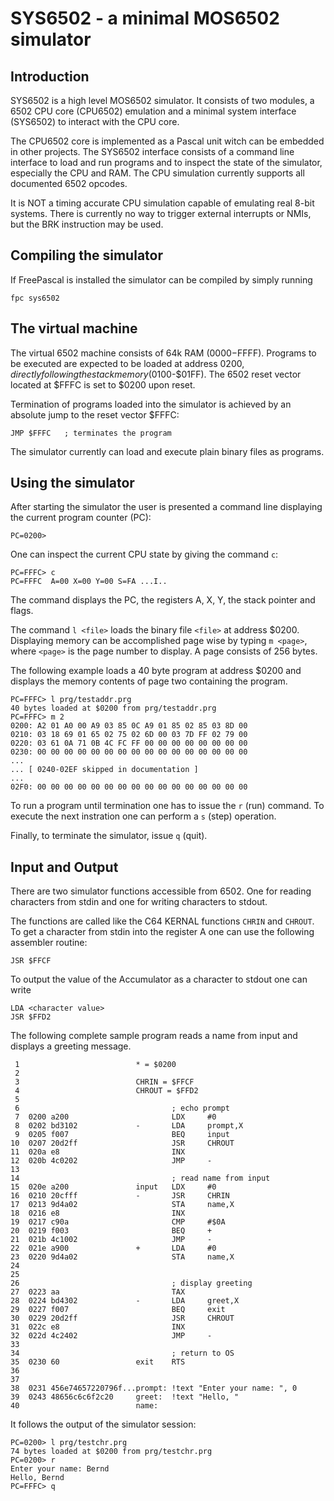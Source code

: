 SYS6502 - a minimal MOS6502 simulator
=====================================


## Introduction
SYS6502 is a high level MOS6502 simulator. It consists of two modules, a
6502 CPU core (CPU6502) emulation and a minimal system interface (SYS6502)
to interact with the CPU core.

The CPU6502 core is implemented as a Pascal unit witch can be embedded in
other projects. The SYS6502 interface consists of a command line interface
to load and run programs and to inspect the state of the simulator, especially
the CPU and RAM. The CPU simulation currently supports all documented
6502 opcodes.

It is NOT a timing accurate CPU simulation capable of emulating real 8-bit
systems. There is currently no way to trigger external interrupts or NMIs, but
the BRK instruction may be used.

## Compiling the simulator
If FreePascal is installed the simulator can be compiled by simply running

	fpc sys6502

## The virtual machine
The virtual 6502 machine consists of 64k RAM ($0000-$FFFF). Programs to
be executed are expected to be loaded at address $0200, directly following
the stack memory ($0100-$01FF). The 6502 reset vector located at $FFFC is set
to $0200 upon reset.

Termination of programs loaded into the simulator is achieved by an absolute
jump to the reset vector $FFFC:

	JMP	$FFFC	; terminates the program

The simulator currently can load and execute plain binary files as programs.

## Using the simulator
After starting the simulator the user is presented a command line displaying
the current program counter (PC):

	PC=0200>

One can inspect the current CPU state by giving the command `c`:

	PC=FFFC> c
	PC=FFFC  A=00 X=00 Y=00 S=FA ...I..

The command displays the PC, the registers A, X, Y, the stack pointer and
flags.

The command `l <file>` loads the binary file `<file>` at address $0200.
Displaying memory can be accomplished page wise by typing `m <page>`,
where `<page>` is the page number to display. A page consists of 256 bytes.

The following example loads a 40 byte program at address $0200 and displays
the memory contents of page two containing the program.

	PC=FFFC> l prg/testaddr.prg
	40 bytes loaded at $0200 from prg/testaddr.prg
	PC=FFFC> m 2
	0200: A2 01 A0 00 A9 03 85 0C A9 01 85 02 85 03 8D 00
	0210: 03 18 69 01 65 02 75 02 6D 00 03 7D FF 02 79 00
	0220: 03 61 0A 71 0B 4C FC FF 00 00 00 00 00 00 00 00
	0230: 00 00 00 00 00 00 00 00 00 00 00 00 00 00 00 00
	...
	... [ 0240-02EF skipped in documentation ]
	...
	02F0: 00 00 00 00 00 00 00 00 00 00 00 00 00 00 00 00

To run a program until termination one has to issue the `r` (run) command.
To execute the next instration one can perform a `s` (step) operation.

Finally, to terminate the simulator, issue `q` (quit).


## Input and Output
There are two simulator functions accessible from 6502. One for reading
characters from stdin and one for writing characters to stdout.

The functions are called like the C64 KERNAL functions `CHRIN` and `CHROUT`.
To get a character from stdin into the register A one can use the following
assembler routine:

    JSR $FFCF
    
To output the value of the Accumulator as a character to stdout one can write

    LDA <character value>
    JSR $FFD2

The following complete sample program reads a name from input and displays a
greeting message.

     1                          * = $0200
     2                          
     3                          CHRIN = $FFCF
     4                          CHROUT = $FFD2
     5                          
     6                                  ; echo prompt
     7  0200 a200                       LDX     #0
     8  0202 bd3102             -       LDA     prompt,X
     9  0205 f007                       BEQ     input
    10  0207 20d2ff                     JSR     CHROUT
    11  020a e8                         INX
    12  020b 4c0202                     JMP     -
    13                          
    14                                  ; read name from input
    15  020e a200               input   LDX     #0
    16  0210 20cfff             -       JSR     CHRIN
    17  0213 9d4a02                     STA     name,X
    18  0216 e8                         INX
    19  0217 c90a                       CMP     #$0A
    20  0219 f003                       BEQ     +
    21  021b 4c1002                     JMP     -
    22  021e a900               +       LDA     #0
    23  0220 9d4a02                     STA     name,X
    24                          
    25                          
    26                                  ; display greeting
    27  0223 aa                         TAX
    28  0224 bd4302             -       LDA     greet,X
    29  0227 f007                       BEQ     exit
    30  0229 20d2ff                     JSR     CHROUT
    31  022c e8                         INX
    32  022d 4c2402                     JMP     -
    33                          
    34                                  ; return to OS
    35  0230 60                 exit    RTS
    36                          
    37                          
    38  0231 456e74657220796f...prompt: !text "Enter your name: ", 0
    39  0243 48656c6c6f2c20     greet:  !text "Hello, "
    40                          name:

It follows the output of the simulator session:

    PC=0200> l prg/testchr.prg
    74 bytes loaded at $0200 from prg/testchr.prg
    PC=0200> r
    Enter your name: Bernd
    Hello, Bernd
    PC=FFFC> q

